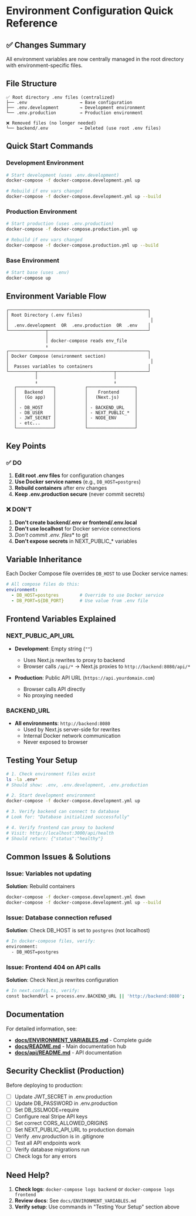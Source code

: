 # Environment Configuration Quick Reference

## ✅ Changes Summary

All environment variables are now centrally managed in the root directory with environment-specific files.

## File Structure

```
✅ Root directory .env files (centralized)
├── .env                    → Base configuration
├── .env.development        → Development environment
└── .env.production         → Production environment

❌ Removed files (no longer needed)
└── backend/.env            → Deleted (use root .env files)
```

## Quick Start Commands

### Development Environment
```bash
# Start development (uses .env.development)
docker-compose -f docker-compose.development.yml up

# Rebuild if env vars changed
docker-compose -f docker-compose.development.yml up --build
```

### Production Environment
```bash
# Start production (uses .env.production)
docker-compose -f docker-compose.production.yml up

# Rebuild if env vars changed
docker-compose -f docker-compose.production.yml up --build
```

### Base Environment
```bash
# Start base (uses .env)
docker-compose up
```

## Environment Variable Flow

```
┌─────────────────────────────────────────────────────┐
│ Root Directory (.env files)                         │
│                                                      │
│  .env.development  OR  .env.production  OR  .env    │
└──────────────┬──────────────────────────────────────┘
               │
               │ docker-compose reads env_file
               ↓
┌─────────────────────────────────────────────────────┐
│ Docker Compose (environment section)                │
│                                                      │
│  Passes variables to containers                     │
└──────────┬─────────────────────────────┬────────────┘
           │                             │
           ↓                             ↓
   ┌──────────────┐           ┌──────────────────┐
   │   Backend    │           │    Frontend      │
   │   (Go app)   │           │   (Next.js)      │
   │              │           │                  │
   │ - DB_HOST    │           │ - BACKEND_URL    │
   │ - DB_USER    │           │ - NEXT_PUBLIC_*  │
   │ - JWT_SECRET │           │ - NODE_ENV       │
   │ - etc...     │           │                  │
   └──────────────┘           └──────────────────┘
```

## Key Points

### ✅ DO

1. **Edit root .env files** for configuration changes
2. **Use Docker service names** (e.g., `DB_HOST=postgres`)
3. **Rebuild containers** after env changes
4. **Keep .env.production secure** (never commit secrets)

### ❌ DON'T

1. **Don't create backend/.env or frontend/.env.local**
2. **Don't use localhost** for Docker service connections
3. **Don't commit .env.* files** to git
4. **Don't expose secrets** in NEXT_PUBLIC_* variables

## Variable Inheritance

Each Docker Compose file overrides `DB_HOST` to use Docker service names:

```yaml
# All compose files do this:
environment:
  - DB_HOST=postgres        # Override to use Docker service
  - DB_PORT=${DB_PORT}      # Use value from .env file
```

## Frontend Variables Explained

### NEXT_PUBLIC_API_URL
- **Development**: Empty string (`""`)
  - Uses Next.js rewrites to proxy to backend
  - Browser calls `/api/*` → Next.js proxies to `http://backend:8080/api/*`
  
- **Production**: Public API URL (`https://api.yourdomain.com`)
  - Browser calls API directly
  - No proxying needed

### BACKEND_URL
- **All environments**: `http://backend:8080`
  - Used by Next.js server-side for rewrites
  - Internal Docker network communication
  - Never exposed to browser

## Testing Your Setup

```bash
# 1. Check environment files exist
ls -la .env*
# Should show: .env, .env.development, .env.production

# 2. Start development environment
docker-compose -f docker-compose.development.yml up

# 3. Verify backend can connect to database
# Look for: "Database initialized successfully"

# 4. Verify frontend can proxy to backend
# Visit: http://localhost:3000/api/health
# Should return: {"status":"healthy"}
```

## Common Issues & Solutions

### Issue: Variables not updating
**Solution**: Rebuild containers
```bash
docker-compose -f docker-compose.development.yml down
docker-compose -f docker-compose.development.yml up --build
```

### Issue: Database connection refused
**Solution**: Check DB_HOST is set to `postgres` (not localhost)
```bash
# In docker-compose files, verify:
environment:
  - DB_HOST=postgres
```

### Issue: Frontend 404 on API calls
**Solution**: Check Next.js rewrites configuration
```bash
# In next.config.ts, verify:
const backendUrl = process.env.BACKEND_URL || 'http://backend:8080';
```

## Documentation

For detailed information, see:
- **[docs/ENVIRONMENT_VARIABLES.md](./ENVIRONMENT_VARIABLES.md)** - Complete guide
- **[docs/README.md](./README.md)** - Main documentation hub
- **[docs/api/README.md](./api/README.md)** - API documentation

## Security Checklist (Production)

Before deploying to production:

- [ ] Update JWT_SECRET in .env.production
- [ ] Update DB_PASSWORD in .env.production
- [ ] Set DB_SSLMODE=require
- [ ] Configure real Stripe API keys
- [ ] Set correct CORS_ALLOWED_ORIGINS
- [ ] Set NEXT_PUBLIC_API_URL to production domain
- [ ] Verify .env.production is in .gitignore
- [ ] Test all API endpoints work
- [ ] Verify database migrations run
- [ ] Check logs for any errors

## Need Help?

1. **Check logs**: `docker-compose logs backend` or `docker-compose logs frontend`
2. **Review docs**: See `docs/ENVIRONMENT_VARIABLES.md`
3. **Verify setup**: Use commands in "Testing Your Setup" section above
